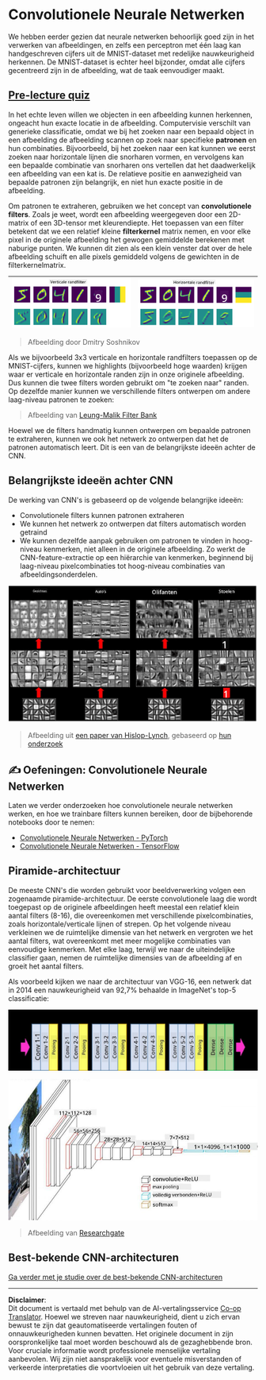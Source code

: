 <!--
CO_OP_TRANSLATOR_METADATA:
{
  "original_hash": "088837b42b7d99198bf62db8a42411e0",
  "translation_date": "2025-08-28T19:24:16+00:00",
  "source_file": "lessons/4-ComputerVision/07-ConvNets/README.md",
  "language_code": "nl"
}
-->
# Convolutionele Neurale Netwerken

We hebben eerder gezien dat neurale netwerken behoorlijk goed zijn in het verwerken van afbeeldingen, en zelfs een perceptron met één laag kan handgeschreven cijfers uit de MNIST-dataset met redelijke nauwkeurigheid herkennen. De MNIST-dataset is echter heel bijzonder, omdat alle cijfers gecentreerd zijn in de afbeelding, wat de taak eenvoudiger maakt.

## [Pre-lecture quiz](https://red-field-0a6ddfd03.1.azurestaticapps.net/quiz/107)

In het echte leven willen we objecten in een afbeelding kunnen herkennen, ongeacht hun exacte locatie in de afbeelding. Computervisie verschilt van generieke classificatie, omdat we bij het zoeken naar een bepaald object in een afbeelding de afbeelding scannen op zoek naar specifieke **patronen** en hun combinaties. Bijvoorbeeld, bij het zoeken naar een kat kunnen we eerst zoeken naar horizontale lijnen die snorharen vormen, en vervolgens kan een bepaalde combinatie van snorharen ons vertellen dat het daadwerkelijk een afbeelding van een kat is. De relatieve positie en aanwezigheid van bepaalde patronen zijn belangrijk, en niet hun exacte positie in de afbeelding.

Om patronen te extraheren, gebruiken we het concept van **convolutionele filters**. Zoals je weet, wordt een afbeelding weergegeven door een 2D-matrix of een 3D-tensor met kleurendiepte. Het toepassen van een filter betekent dat we een relatief kleine **filterkernel** matrix nemen, en voor elke pixel in de originele afbeelding het gewogen gemiddelde berekenen met naburige punten. We kunnen dit zien als een klein venster dat over de hele afbeelding schuift en alle pixels gemiddeld volgens de gewichten in de filterkernelmatrix.

![Vertical Edge Filter](../../../../../translated_images/filter-vert.b7148390ca0bc356ddc7e55555d2481819c1e86ddde9dce4db5e71a69d6f887f.nl.png) | ![Horizontal Edge Filter](../../../../../translated_images/filter-horiz.59b80ed4feb946efbe201a7fe3ca95abb3364e266e6fd90820cb893b4d3a6dda.nl.png)
----|----

> Afbeelding door Dmitry Soshnikov

Als we bijvoorbeeld 3x3 verticale en horizontale randfilters toepassen op de MNIST-cijfers, kunnen we highlights (bijvoorbeeld hoge waarden) krijgen waar er verticale en horizontale randen zijn in onze originele afbeelding. Dus kunnen die twee filters worden gebruikt om "te zoeken naar" randen. Op dezelfde manier kunnen we verschillende filters ontwerpen om andere laag-niveau patronen te zoeken:

> Afbeelding van [Leung-Malik Filter Bank](https://www.robots.ox.ac.uk/~vgg/research/texclass/filters.html)

Hoewel we de filters handmatig kunnen ontwerpen om bepaalde patronen te extraheren, kunnen we ook het netwerk zo ontwerpen dat het de patronen automatisch leert. Dit is een van de belangrijkste ideeën achter de CNN.

## Belangrijkste ideeën achter CNN

De werking van CNN's is gebaseerd op de volgende belangrijke ideeën:

* Convolutionele filters kunnen patronen extraheren
* We kunnen het netwerk zo ontwerpen dat filters automatisch worden getraind
* We kunnen dezelfde aanpak gebruiken om patronen te vinden in hoog-niveau kenmerken, niet alleen in de originele afbeelding. Zo werkt de CNN-feature-extractie op een hiërarchie van kenmerken, beginnend bij laag-niveau pixelcombinaties tot hoog-niveau combinaties van afbeeldingsonderdelen.

![Hierarchical Feature Extraction](../../../../../translated_images/FeatureExtractionCNN.d9b456cbdae7cb643fde3032b81b2940e3cf8be842e29afac3f482725ba7f95c.nl.png)

> Afbeelding uit [een paper van Hislop-Lynch](https://www.semanticscholar.org/paper/Computer-vision-based-pedestrian-trajectory-Hislop-Lynch/26e6f74853fc9bbb7487b06dc2cf095d36c9021d), gebaseerd op [hun onderzoek](https://dl.acm.org/doi/abs/10.1145/1553374.1553453)

## ✍️ Oefeningen: Convolutionele Neurale Netwerken

Laten we verder onderzoeken hoe convolutionele neurale netwerken werken, en hoe we trainbare filters kunnen bereiken, door de bijbehorende notebooks door te nemen:

* [Convolutionele Neurale Netwerken - PyTorch](ConvNetsPyTorch.ipynb)
* [Convolutionele Neurale Netwerken - TensorFlow](ConvNetsTF.ipynb)

## Piramide-architectuur

De meeste CNN's die worden gebruikt voor beeldverwerking volgen een zogenaamde piramide-architectuur. De eerste convolutionele laag die wordt toegepast op de originele afbeeldingen heeft meestal een relatief klein aantal filters (8-16), die overeenkomen met verschillende pixelcombinaties, zoals horizontale/verticale lijnen of strepen. Op het volgende niveau verkleinen we de ruimtelijke dimensie van het netwerk en vergroten we het aantal filters, wat overeenkomt met meer mogelijke combinaties van eenvoudige kenmerken. Met elke laag, terwijl we naar de uiteindelijke classifier gaan, nemen de ruimtelijke dimensies van de afbeelding af en groeit het aantal filters.

Als voorbeeld kijken we naar de architectuur van VGG-16, een netwerk dat in 2014 een nauwkeurigheid van 92,7% behaalde in ImageNet's top-5 classificatie:

![ImageNet Layers](../../../../../translated_images/vgg-16-arch1.d901a5583b3a51baeaab3e768567d921e5d54befa46e1e642616c5458c934028.nl.jpg)

![ImageNet Pyramid](../../../../../translated_images/vgg-16-arch.64ff2137f50dd49fdaa786e3f3a975b3f22615efd13efb19c5d22f12e01451a1.nl.jpg)

> Afbeelding van [Researchgate](https://www.researchgate.net/figure/Vgg16-model-structure-To-get-the-VGG-NIN-model-we-replace-the-2-nd-4-th-6-th-7-th_fig2_335194493)

## Best-bekende CNN-architecturen

[Ga verder met je studie over de best-bekende CNN-architecturen](CNN_Architectures.md)

---

**Disclaimer**:  
Dit document is vertaald met behulp van de AI-vertalingsservice [Co-op Translator](https://github.com/Azure/co-op-translator). Hoewel we streven naar nauwkeurigheid, dient u zich ervan bewust te zijn dat geautomatiseerde vertalingen fouten of onnauwkeurigheden kunnen bevatten. Het originele document in zijn oorspronkelijke taal moet worden beschouwd als de gezaghebbende bron. Voor cruciale informatie wordt professionele menselijke vertaling aanbevolen. Wij zijn niet aansprakelijk voor eventuele misverstanden of verkeerde interpretaties die voortvloeien uit het gebruik van deze vertaling.